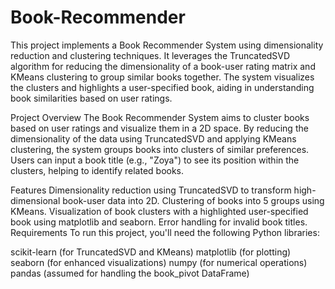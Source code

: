 # Book-Recommender
This project implements a Book Recommender System using dimensionality reduction and clustering techniques. It leverages the TruncatedSVD algorithm for reducing the dimensionality of a book-user rating matrix and KMeans clustering to group similar books together. The system visualizes the clusters and highlights a user-specified book, aiding in understanding book similarities based on user ratings.

Project Overview
The Book Recommender System aims to cluster books based on user ratings and visualize them in a 2D space. By reducing the dimensionality of the data using TruncatedSVD and applying KMeans clustering, the system groups books into clusters of similar preferences. Users can input a book title (e.g., "Zoya") to see its position within the clusters, helping to identify related books.

Features
Dimensionality reduction using TruncatedSVD to transform high-dimensional book-user data into 2D.
Clustering of books into 5 groups using KMeans.
Visualization of book clusters with a highlighted user-specified book using matplotlib and seaborn.
Error handling for invalid book titles.
Requirements
To run this project, you'll need the following Python libraries:

scikit-learn (for TruncatedSVD and KMeans)
matplotlib (for plotting)
seaborn (for enhanced visualizations)
numpy (for numerical operations)
pandas (assumed for handling the book_pivot DataFrame)
